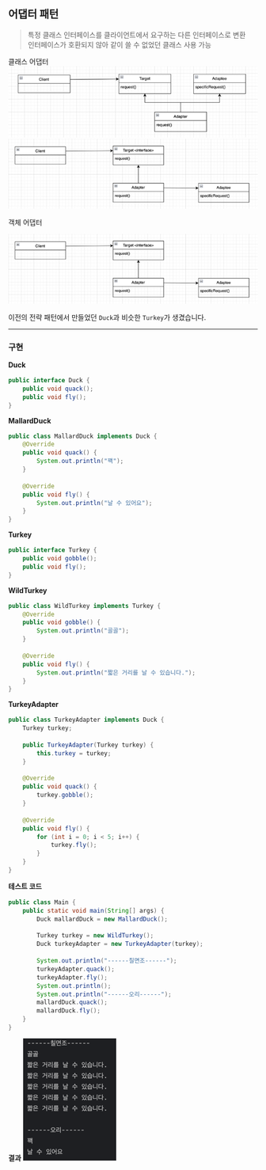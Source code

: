 ## 어댑터 패턴

> 특정 클래스 인터페이스를 클라이언트에서 요구하는 다른 인터페이스로 변환  
> 인터페이스가 호환되지 않아 같이 쓸 수 없었던 클래스 사용 가능

클래스 어댑터
![img_1.png](img_1.png)![img_3.png](img_3.png)

객체 어댑터

![img_2.png](img_2.png)

이전의 전략 패턴에서 만들었던 `Duck`과 비슷한 `Turkey`가 생겼습니다.

---

### 구현

**Duck**
```java
public interface Duck {
	public void quack();
	public void fly();
}
```

**MallardDuck**

```java
public class MallardDuck implements Duck {
	@Override
	public void quack() {
		System.out.println("꽥");
	}

	@Override
	public void fly() {
		System.out.println("날 수 있어요");
	}
}
```

**Turkey**
```java
public interface Turkey {
	public void gobble();
	public void fly();
}
```

**WildTurkey**
```java
public class WildTurkey implements Turkey {
	@Override
	public void gobble() {
		System.out.println("골골");
	}

	@Override
	public void fly() {
		System.out.println("짧은 거리를 날 수 있습니다.");
	}
}
```

**TurkeyAdapter**
```java
public class TurkeyAdapter implements Duck {
	Turkey turkey;

	public TurkeyAdapter(Turkey turkey) {
		this.turkey = turkey;
	}

	@Override
	public void quack() {
		turkey.gobble();
	}

	@Override
	public void fly() {
		for (int i = 0; i < 5; i++) {
			turkey.fly();
		}
	}
}
```

**테스트 코드**
```java
public class Main {
	public static void main(String[] args) {
		Duck mallardDuck = new MallardDuck();

		Turkey turkey = new WildTurkey();
		Duck turkeyAdapter = new TurkeyAdapter(turkey);

		System.out.println("------칠면조------");
		turkeyAdapter.quack();
		turkeyAdapter.fly();
		System.out.println();
		System.out.println("------오리------");
		mallardDuck.quack();
		mallardDuck.fly();
	}
}
```

**결과**
![img.png](img.png)

<br></br>